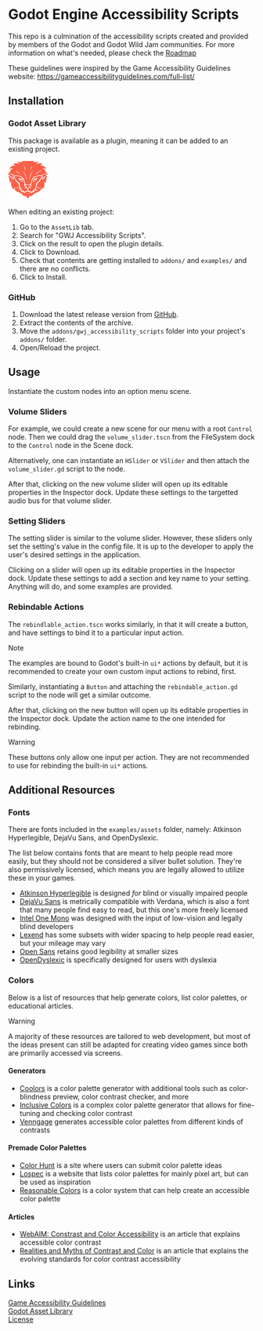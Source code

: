 # Godot Engine Accessibility Scripts
This repo is a culmination of the accessibility scripts created and provided by members of the Godot and Godot Wild Jam communities. For more information on what's needed, please check the [Roadmap](ROADMAP.md)

These guidelines were inspired by the Game Accessibility Guidelines website: https://gameaccessibilityguidelines.com/full-list/

## Installation

### Godot Asset Library
This package is available as a plugin, meaning it can be added to an existing project. 

![Package Icon](/addons/gwj_accessibility_scripts/docs/gwj_mascot_80x80.png)  

When editing an existing project:

1.  Go to the `AssetLib` tab.
2.  Search for "GWJ Accessibility Scripts".
3.  Click on the result to open the plugin details.
4.  Click to Download.
5.  Check that contents are getting installed to `addons/` and `examples/` and there are no conflicts.
6.  Click to Install.


### GitHub

1.  Download the latest release version from [GitHub](https://github.com/GodotWildJam/gwj-accessibility-scripts/archive/refs/heads/main.zip).  
2.  Extract the contents of the archive.
3.  Move the `addons/gwj_accessibility_scripts` folder into your project's `addons/` folder.  
4.  Open/Reload the project.  

## Usage

Instantiate the custom nodes into an option menu scene. 

### Volume Sliders

For example, we could create a new scene for our menu with a root `Control` node. Then we could drag the `volume_slider.tscn` from the FileSystem dock to the `Control` node in the Scene dock. 

Alternatively, one can instantiate an `HSlider` or `VSlider` and then attach the `volume_slider.gd` script to the node.

After that, clicking on the new volume slider will open up its editable properties in the Inspector dock. Update these settings to the targetted audio bus for that volume slider.

### Setting Sliders

The setting slider is similar to the volume slider. However, these sliders only set the setting's value in the config file. It is up to the developer to apply the user's desired settings in the application.

Clicking on a slider will open up its editable properties in the Inspector dock. Update these settings to add a section and key name to your setting. Anything will do, and some examples are provided.

### Rebindable Actions

The `rebindlable_action.tscn` works similarly, in that it will create a button, and have settings to bind it to a particular input action. 

> [!NOTE]  
> The examples are bound to Godot's built-in `ui*` actions by default, but it is recommended to create your own custom input actions to rebind, first.

 Similarly, instantiating a `Button` and attaching the `rebindable_action.gd` script to the node will get a similar outcome.

 After that, clicking on the new button will open up its editable properties in the Inspector dock. Update the action name to the one intended for rebinding.

> [!WARNING]  
> These buttons only allow one input per action. They are not recommended to use for rebinding the built-in `ui*` actions.

## Additional Resources

### Fonts

There are fonts included in the `examples/assets` folder, namely: Atkinson Hyperlegible, DejaVu Sans, and OpenDyslexic.

The list below contains fonts that are meant to help people read more easily, but they should not be considered a silver bullet solution. They're also permissively licensed, which means you are legally allowed to utilize these in your games.

- [Atkinson Hyperlegible](https://www.brailleinstitute.org/freefont/) is designed _for_ blind or visually impaired people
- [DejaVu Sans](https://www.fontsquirrel.com/fonts/dejavu-sans) is metrically compatible with Verdana, which is also a font that many people find easy to read, but this one's more freely licensed
- [Intel One Mono](https://github.com/intel/intel-one-mono) was designed with the input of low-vision and legally blind developers
- [Lexend](https://github.com/googlefonts/lexend) has some subsets with wider spacing to help people read easier, but your mileage may vary
- [Open Sans](https://fonts.google.com/specimen/Open+Sans) retains good legibility at smaller sizes
- [OpenDyslexic](https://github.com/antijingoist/opendyslexic) is specifically designed for users with dyslexia

### Colors

Below is a list of resources that help generate colors, list color palettes, or educational articles.

> [!WARNING]
> A majority of these resources are tailored to web development, but most of the ideas present can still be adapted for creating video games since both are primarily accessed via screens.

#### Generators

- [Coolors](https://coolors.co/generate) is a color palette generator with additional tools such as color-blindness preview, color contrast checker, and more
- [Inclusive Colors](https://www.inclusivecolors.com) is a complex color palette generator that allows for fine-tuning and checking color contrast
- [Venngage](https://venngage.com/tools/accessible-color-palette-generator) generates accessible color palettes from different kinds of contrasts

#### Premade Color Palettes

- [Color Hunt](https://colorhunt.co/) is a site where users can submit color palette ideas
- [Lospec](https://lospec.com/palette-list) is a website that lists color palettes for mainly pixel art, but can be used as inspiration
- [Reasonable Colors](https://www.reasonable.work/colors/) is a color system that can help create an accessible color palette

#### Articles

- [WebAIM: Constrast and Color Accessibility](https://webaim.org/articles/contrast/) is an article that explains accessible color contrast
- [Realities and Myths of Contrast and Color](https://www.smashingmagazine.com/2022/09/realities-myths-contrast-color/#improved-contrast-values) is an article that explains the evolving standards for color contrast accessibility

## Links
[Game Accessibility Guidelines](https://gameaccessibilityguidelines.com/full-list/)  
[Godot Asset Library](https://godotengine.org/asset-library/asset/3718)  
[License](/LICENSE.txt)  
